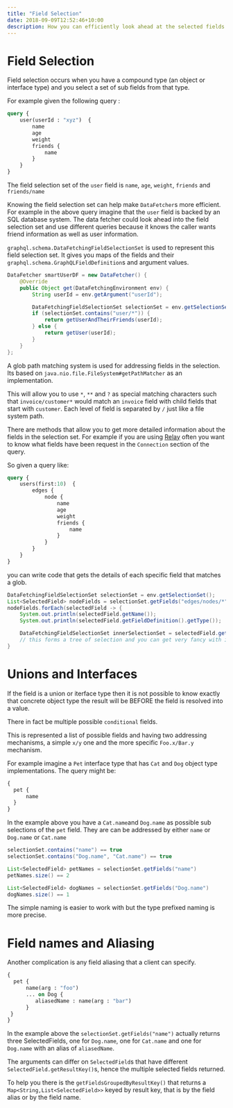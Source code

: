 ```yaml
---
title: "Field Selection"
date: 2018-09-09T12:52:46+10:00
description: How you can efficiently look ahead at the selected fields lower in the query
---
```

# Field Selection

Field selection occurs when you have a compound type (an object or interface type) and you select a set of sub fields
from that type.

For example given the following query :

```graphql
query {
    user(userId : "xyz")  {
        name
        age
        weight
        friends {
            name
        }
    }
}
```

The field selection set of the ``user`` field is ``name``, ``age``, ``weight``, ``friends`` and ``friends/name``

Knowing the field selection set can help make ``DataFetcher``s more efficient.  For example in the above query
imagine that the ``user`` field is backed by an SQL database system.  The data fetcher could look ahead into the field selection
set and use different queries because it knows the caller wants friend information as well as user information.

``graphql.schema.DataFetchingFieldSelectionSet`` is used to represent this field selection set.  It gives you maps
of the fields and their ``graphql.schema.GraphQLFieldDefinition``s and argument values.


```java
DataFetcher smartUserDF = new DataFetcher() {
    @Override
    public Object get(DataFetchingEnvironment env) {
        String userId = env.getArgument("userId");

        DataFetchingFieldSelectionSet selectionSet = env.getSelectionSet();
        if (selectionSet.contains("user/*")) {
            return getUserAndTheirFriends(userId);
        } else {
            return getUser(userId);
        }
    }
};
```

A glob path matching system is used for addressing fields in the selection.  Its based on ``java.nio.file.FileSystem#getPathMatcher``
as an implementation.

This will allow you to use ``*``, ``**`` and ``?`` as special matching characters such that ``invoice/customer*`` would
match an ``invoice`` field with child fields that start with ``customer``.  Each level of field is separated by ``/`` just like
a file system path.

There are methods that allow you to get more detailed information about the fields in the selection set.  For example
if you are using [Relay](https://facebook.github.io/relay/docs/en/graphql-server-specification.html) often you want to know what fields have
been request in the ``Connection`` section of the query.

So given a query like:

```graphql
query {
    users(first:10)  {
        edges {
            node {
                name
                age
                weight
                friends {
                    name
                }
            }
        }
    }
}
```


you can write code that gets the details of each specific field that matches a glob.


```java
DataFetchingFieldSelectionSet selectionSet = env.getSelectionSet();
List<SelectedField> nodeFields = selectionSet.getFields("edges/nodes/*");
nodeFields.forEach(selectedField -> {
    System.out.println(selectedField.getName());
    System.out.println(selectedField.getFieldDefinition().getType());

    DataFetchingFieldSelectionSet innerSelectionSet = selectedField.getSelectionSet();
    // this forms a tree of selection and you can get very fancy with it
}
```


# Unions and Interfaces

If the field is a union or iterface type then it is not possible to know exactly that concrete object type the result will be BEFORE the
field is resolved into a value.

There in fact be multiple possible `conditional` fields.

This is represented a list of possible fields and having two addressing mechanisms, a simple `x/y` one and the more specific `Foo.x/Bar.y` mechanism.

For example imagine a `Pet` interface type that has `Cat` and `Dog` object type implementations. The query might be:
    
```graphql
{
  pet {
      name
  }
}
```
 
   
In the example above you have a `Cat.name`and `Dog.name` as possible sub selections of the `pet` field. They are can be addressed by either `name` or `Dog.name` or `Cat.name`
    
```java
selectionSet.contains("name") == true
selectionSet.contains("Dog.name", "Cat.name") == true

List<SelectedField> petNames = selectionSet.getFields("name")
petNames.size() == 2

List<SelectedField> dogNames = selectionSet.getFields("Dog.name")
dogNames.size() == 1
```

   
The simple naming is easier to work with but the type prefixed naming is more precise.

# Field names and Aliasing

Another complication is any field aliasing that a client can specify.
    
```graphql
{
  pet {
      name(arg : "foo")
      ... on Dog {
         aliasedName : name(arg : "bar")
      }
 }
}
```
 
   
In the example above the `selectionSet.getFields("name")` actually returns three SelectedFields, one 
for `Dog.name`, one for `Cat.name` and one for `Dog.name` with an alias of `aliasedName`. 

The arguments can differ on `SelectedField`s that have different `SelectedField.getResultKey()`s, hence the multiple selected fields returned.

To help you there is the `getFieldsGroupedByResultKey()` that returns a `Map<String,List<SelectedField>>` keyed by result key, that is by the field alias 
or by the field name.

